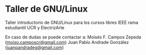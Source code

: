 # Taller de GNU/Linux
Taller introductorio de GNU/Linux para los cursos libres IEEE rama estudiantil UCR y ElectrizArte

En caso de dudas se puede contactar a:
Moisés F. Campos Zepeda (<moiso.camposcr@gmail.com>)
Juan Pablo Andrade González (<juanpandradeg@gmail.com>)
